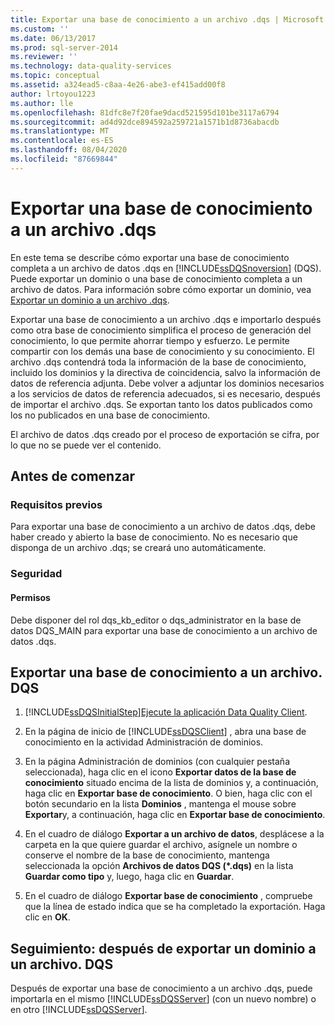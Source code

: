 ```yaml
---
title: Exportar una base de conocimiento a un archivo .dqs | Microsoft Docs
ms.custom: ''
ms.date: 06/13/2017
ms.prod: sql-server-2014
ms.reviewer: ''
ms.technology: data-quality-services
ms.topic: conceptual
ms.assetid: a324ead5-c8aa-4e26-abe3-ef415add00f8
author: lrtoyou1223
ms.author: lle
ms.openlocfilehash: 81dfc8e7f20fae9dacd521595d101be3117a6794
ms.sourcegitcommit: ad4d92dce894592a259721a1571b1d8736abacdb
ms.translationtype: MT
ms.contentlocale: es-ES
ms.lasthandoff: 08/04/2020
ms.locfileid: "87669844"
---
```

# <a name="export-a-knowledge-base-to-a-dqs-file"></a>Exportar una base de conocimiento a un archivo .dqs
  En este tema se describe cómo exportar una base de conocimiento completa a un archivo de datos .dqs en [!INCLUDE[ssDQSnoversion](../includes/ssdqsnoversion-md.md)] (DQS). Puede exportar un dominio o una base de conocimiento completa a un archivo de datos. Para información sobre cómo exportar un dominio, vea [Exportar un dominio a un archivo .dqs](../../2014/data-quality-services/export-a-domain-to-a-dqs-file.md).  
  
 Exportar una base de conocimiento a un archivo .dqs e importarlo después como otra base de conocimiento simplifica el proceso de generación del conocimiento, lo que permite ahorrar tiempo y esfuerzo. Le permite compartir con los demás una base de conocimiento y su conocimiento. El archivo .dqs contendrá toda la información de la base de conocimiento, incluido los dominios y la directiva de coincidencia, salvo la información de datos de referencia adjunta. Debe volver a adjuntar los dominios necesarios a los servicios de datos de referencia adecuados, si es necesario, después de importar el archivo .dqs. Se exportan tanto los datos publicados como los no publicados en una base de conocimiento.  
  
 El archivo de datos .dqs creado por el proceso de exportación se cifra, por lo que no se puede ver el contenido.  
  
##  <a name="before-you-begin"></a><a name="BeforeYouBegin"></a> Antes de comenzar  
  
###  <a name="prerequisites"></a><a name="Prerequisites"></a> Requisitos previos  
 Para exportar una base de conocimiento a un archivo de datos .dqs, debe haber creado y abierto la base de conocimiento. No es necesario que disponga de un archivo .dqs; se creará uno automáticamente.  
  
###  <a name="security"></a><a name="Security"></a> Seguridad  
  
####  <a name="permissions"></a><a name="Permissions"></a> Permisos  
 Debe disponer del rol dqs_kb_editor o dqs_administrator en la base de datos DQS_MAIN para exportar una base de conocimiento a un archivo de datos .dqs.  
  
##  <a name="export-a-knowledge-base-to-a-dqs-file"></a><a name="Export"></a>Exportar una base de conocimiento a un archivo. DQS  
  
1.  [!INCLUDE[ssDQSInitialStep](../includes/ssdqsinitialstep-md.md)][Ejecute la aplicación Data Quality Client](../../2014/data-quality-services/run-the-data-quality-client-application.md).  
  
2.  En la página de inicio de [!INCLUDE[ssDQSClient](../includes/ssdqsclient-md.md)] , abra una base de conocimiento en la actividad Administración de dominios.  
  
3.  En la página Administración de dominios (con cualquier pestaña seleccionada), haga clic en el icono **Exportar datos de la base de conocimiento** situado encima de la lista de dominios y, a continuación, haga clic en **Exportar base de conocimiento**. O bien, haga clic con el botón secundario en la lista **Dominios** , mantenga el mouse sobre **Exportar**y, a continuación, haga clic en **Exportar base de conocimiento**.  
  
4.  En el cuadro de diálogo **Exportar a un archivo de datos**, desplácese a la carpeta en la que quiere guardar el archivo, asígnele un nombre o conserve el nombre de la base de conocimiento, mantenga seleccionada la opción **Archivos de datos DQS (\*.dqs)** en la lista **Guardar como tipo** y, luego, haga clic en **Guardar**.  
  
5.  En el cuadro de diálogo **Exportar base de conocimiento** , compruebe que la línea de estado indica que se ha completado la exportación. Haga clic en **OK**.  
  
##  <a name="follow-up-after-exporting-a-domain-to-a-dqs-file"></a><a name="FollowUp"></a>Seguimiento: después de exportar un dominio a un archivo. DQS  
 Después de exportar una base de conocimiento a un archivo .dqs, puede importarla en el mismo [!INCLUDE[ssDQSServer](../includes/ssdqsserver-md.md)] (con un nuevo nombre) o en otro [!INCLUDE[ssDQSServer](../includes/ssdqsserver-md.md)].  
  
  

